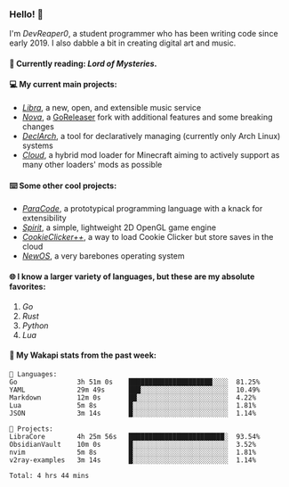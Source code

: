 ### Hello! 👋

I'm _DevReaper0_, a student programmer who has been writing code since early 2019. I also dabble a bit in creating digital art and music.

#### 📖 Currently reading: *Lord of Mysteries*.

#### 💻 My current main projects:

-   _[Libra](https://github.com/LibraMusic)_, a new, open, and extensible music service
-   _[Nova](https://github.com/LibraMusic/Nova)_, a [GoReleaser](https://github.com/goreleaser/goreleaser) fork with additional features and some breaking changes
-   _[DeclArch](https://github.com/DevReaper0/declarch)_, a tool for declaratively managing (currently only Arch Linux) systems
-   _[Cloud](https://github.com/CloudLoaderMC/CloudLoader)_, a hybrid mod loader for Minecraft aiming to actively support as many other loaders' mods as possible

#### ⌨️ Some other cool projects:

-   _[ParaCode](https://github.com/ParaCodeLang/ParaCode)_, a prototypical programming language with a knack for extensibility
-   _[Spirit](https://gitlab.com/DevReaper0/SpiritEngine)_, a simple, lightweight 2D OpenGL game engine
-   _[CookieClicker++](https://github.com/DevReaper0/CookieClickerPlusPlus)_, a way to load Cookie Clicker but store saves in the cloud
-   _[NewOS](https://github.com/DevReaper0/NewOS)_, a very barebones operating system

#### 🌐 I know a larger variety of languages, but these are my absolute favorites:

1. _Go_
2. _Rust_
3. _Python_
4. _Lua_

#### 📡 My Wakapi stats from the past week:

```text
💾 Languages:
Go               3h 51m 0s    █████████████████████░░░░  81.25%
YAML             29m 49s      ███░░░░░░░░░░░░░░░░░░░░░░  10.49%
Markdown         12m 0s       ██░░░░░░░░░░░░░░░░░░░░░░░  4.22%
Lua              5m 8s        █░░░░░░░░░░░░░░░░░░░░░░░░  1.81%
JSON             3m 14s       █░░░░░░░░░░░░░░░░░░░░░░░░  1.14%

💼 Projects:
LibraCore        4h 25m 56s   ████████████████████████░  93.54%
ObsidianVault    10m 0s       █░░░░░░░░░░░░░░░░░░░░░░░░  3.52%
nvim             5m 8s        █░░░░░░░░░░░░░░░░░░░░░░░░  1.81%
v2ray-examples   3m 14s       █░░░░░░░░░░░░░░░░░░░░░░░░  1.14%

Total: 4 hrs 44 mins
```

